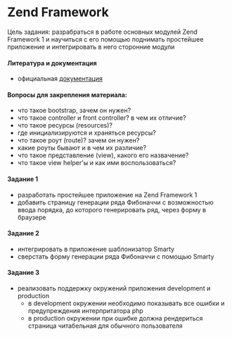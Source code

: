 Zend Framework
=====

Цель задания: разрабраться в работе основных модулей Zend Framework 1 и научиться c его помощью поднимать простейшее приложение и интегрировать в него сторонние модули

#### Литература и документация
- официальная [документация](http://framework.zend.com/manual/1.12/ru/manual.html)

#### Вопросы для закрепления материала:
- что такое bootstrap, зачем он нужен?
- что такое controller и front controller? в чем их отличие?
- что такое ресурсы (resources)? 
- где инициализируются и храняться ресурсы?
- что такое роут (route)? зачем он нужен?
- какие роуты бывают и в чем их различие?
- что такое представление (view), какого его назвачение?
- что такое view helper'ы и как ими воспользоваться?

#### Задание 1
- разработать простейшее приложение на Zend Framework 1
- добавить страницу генерации ряда Фибоначчи с возможностью ввода порядка, до которого генерировать ряд, через форму в браузере
 
#### Задание 2
- интегрировать в приложение шаблонизатор Smarty
- сверстать форму генерации ряда Фибоначчи с помощью Smarty

#### Задание 3
- реализовать поддержку окружений приложения development и production
  - в development окружении необходимо показывать все ошибки и предупреждения интерпритатора php
  - в production окружении при ошибке должна рендериться страница читабельная для обычного пользователя

